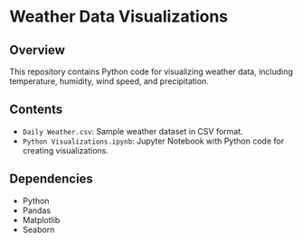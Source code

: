# Weather Data Visualizations

## Overview
This repository contains Python code for visualizing weather data, including temperature, humidity, wind speed, and precipitation.

## Contents
- `Daily Weather.csv`: Sample weather dataset in CSV format.
- `Python Visualizations.ipynb`: Jupyter Notebook with Python code for creating visualizations.

## Dependencies
- Python
- Pandas
- Matplotlib
- Seaborn

